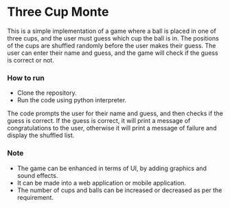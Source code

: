 # Three Cup Monte
This is a simple implementation of a game where a ball is placed in one of three cups, and the user must guess which cup the ball is in. 
The positions of the cups are shuffled randomly before the user makes their guess. 
The user can enter their name and guess, and the game will check if the guess is correct or not.

### How to run
- Clone the repository.
- Run the code using python interpreter.

The code prompts the user for their name and guess, and then checks if the guess is correct.
If the guess is correct, it will print a message of congratulations to the user, otherwise it will print a message of failure and display the shuffled list.

### Note
- The game can be enhanced in terms of UI, by adding graphics and sound effects.
- It can be made into a web application or mobile application.
- The number of cups and balls can be increased or decreased as per the requirement.